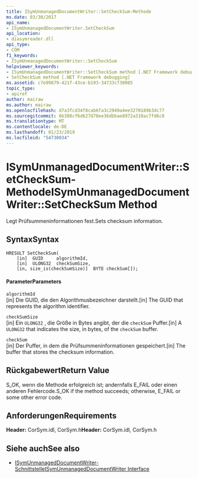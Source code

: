 ```yaml
---
title: ISymUnmanagedDocumentWriter::SetCheckSum-Methode
ms.date: 03/30/2017
api_name:
- ISymUnmanagedDocumentWriter.SetCheckSum
api_location:
- diasymreader.dll
api_type:
- COM
f1_keywords:
- ISymUnmanagedDocumentWriter::SetCheckSum
helpviewer_keywords:
- ISymUnmanagedDocumentWriter::SetCheckSum method [.NET Framework debugging]
- SetCheckSum method [.NET Framework debugging]
ms.assetid: c7e99879-421f-43ce-b193-34733cf30085
topic_type:
- apiref
author: mairaw
ms.author: mairaw
ms.openlocfilehash: d7a3fcd34f8cab6fa3c2949a4ee3270189b3dc77
ms.sourcegitcommit: 6b308cf6d627d78ee36dbbae8972a310ac7fd6c8
ms.translationtype: MT
ms.contentlocale: de-DE
ms.lasthandoff: 01/23/2019
ms.locfileid: "54730034"
---
```

# <a name="isymunmanageddocumentwritersetchecksum-method"></a><span data-ttu-id="f2f7f-102">ISymUnmanagedDocumentWriter::SetCheckSum-Methode</span><span class="sxs-lookup"><span data-stu-id="f2f7f-102">ISymUnmanagedDocumentWriter::SetCheckSum Method</span></span>
<span data-ttu-id="f2f7f-103">Legt Prüfsummeninformationen fest.</span><span class="sxs-lookup"><span data-stu-id="f2f7f-103">Sets checksum information.</span></span>  
  
## <a name="syntax"></a><span data-ttu-id="f2f7f-104">Syntax</span><span class="sxs-lookup"><span data-stu-id="f2f7f-104">Syntax</span></span>  
  
```  
HRESULT SetCheckSum(  
    [in]  GUID     algorithmId,  
    [in]  ULONG32  checkSumSize,  
    [in, size_is(checkSumSize)]  BYTE checkSum[]);  
```  
  
#### <a name="parameters"></a><span data-ttu-id="f2f7f-105">Parameter</span><span class="sxs-lookup"><span data-stu-id="f2f7f-105">Parameters</span></span>  
 `algorithmId`  
 <span data-ttu-id="f2f7f-106">[in] Die GUID, die den Algorithmusbezeichner darstellt.</span><span class="sxs-lookup"><span data-stu-id="f2f7f-106">[in] The GUID that represents the algorithm identifier.</span></span>  
  
 `checkSumSize`  
 <span data-ttu-id="f2f7f-107">[in] Ein `ULONG32` , die Größe in Bytes angibt, der die `checkSum` Puffer.</span><span class="sxs-lookup"><span data-stu-id="f2f7f-107">[in] A `ULONG32` that indicates the size, in bytes, of the `checkSum` buffer.</span></span>  
  
 `checkSum`  
 <span data-ttu-id="f2f7f-108">[in] Der Puffer, in dem die Prüfsummeninformationen gespeichert.</span><span class="sxs-lookup"><span data-stu-id="f2f7f-108">[in] The buffer that stores the checksum information.</span></span>  
  
## <a name="return-value"></a><span data-ttu-id="f2f7f-109">Rückgabewert</span><span class="sxs-lookup"><span data-stu-id="f2f7f-109">Return Value</span></span>  
 <span data-ttu-id="f2f7f-110">S_OK, wenn die Methode erfolgreich ist; andernfalls E_FAIL oder einen anderen Fehlercode.</span><span class="sxs-lookup"><span data-stu-id="f2f7f-110">S_OK if the method succeeds; otherwise, E_FAIL or some other error code.</span></span>  
  
## <a name="requirements"></a><span data-ttu-id="f2f7f-111">Anforderungen</span><span class="sxs-lookup"><span data-stu-id="f2f7f-111">Requirements</span></span>  
 <span data-ttu-id="f2f7f-112">**Header:** CorSym.idl, CorSym.h</span><span class="sxs-lookup"><span data-stu-id="f2f7f-112">**Header:** CorSym.idl, CorSym.h</span></span>  
  
## <a name="see-also"></a><span data-ttu-id="f2f7f-113">Siehe auch</span><span class="sxs-lookup"><span data-stu-id="f2f7f-113">See also</span></span>
- [<span data-ttu-id="f2f7f-114">ISymUnmanagedDocumentWriter-Schnittstelle</span><span class="sxs-lookup"><span data-stu-id="f2f7f-114">ISymUnmanagedDocumentWriter Interface</span></span>](../../../../docs/framework/unmanaged-api/diagnostics/isymunmanageddocumentwriter-interface.md)
